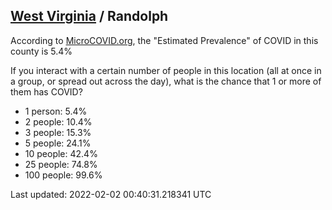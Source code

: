 
## [West Virginia](/united-states/west-virginia) / Randolph

According to [MicroCOVID.org](http://microcovid.org),
the "Estimated Prevalence" of COVID in this county is 5.4%

If you interact with a certain number of people in this location
(all at once in a group, or spread out across the day), what is the chance that
1 or more of them has COVID?

- 1 person: 5.4%
- 2 people: 10.4%
- 3 people: 15.3%
- 5 people: 24.1%
- 10 people: 42.4%
- 25 people: 74.8%
- 100 people: 99.6%

Last updated: 2022-02-02 00:40:31.218341 UTC
